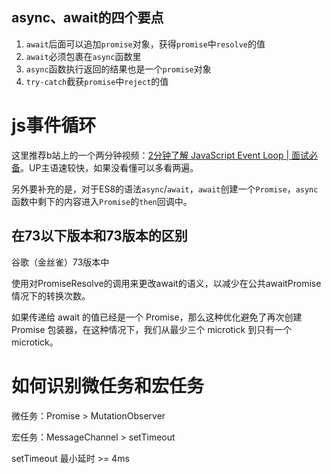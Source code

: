 ## async、await的四个要点
1. `await`后面可以追加`promise`对象，获得`promise`中`resolve`的值
2. `await`必须包裹在`async`函数里
3. `async`函数执行返回的结果也是一个`promise`对象
4. `try-catch`截获`promise`中`reject`的值

# js事件循环
这里推荐b站上的一个两分钟视频：[2分钟了解 JavaScript Event Loop | 面试必备](https://www.bilibili.com/video/BV1kf4y1U7Ln)。UP主语速较快，如果没看懂可以多看两遍。

另外要补充的是，对于ES8的语法`async`/`await`，`await`创建一个`Promise`，`async`函数中剩下的内容进入`Promise`的`then`回调中。

## 在73以下版本和73版本的区别
谷歌（金丝雀）73版本中

使用对PromiseResolve的调用来更改await的语义，以减少在公共awaitPromise情况下的转换次数。

如果传递给 await 的值已经是一个 Promise，那么这种优化避免了再次创建 Promise 包装器，在这种情况下，我们从最少三个 microtick 到只有一个 microtick。

# 如何识别微任务和宏任务
微任务：Promise > MutationObserver

宏任务：MessageChannel > setTimeout


setTimeout 最小延时 >= 4ms